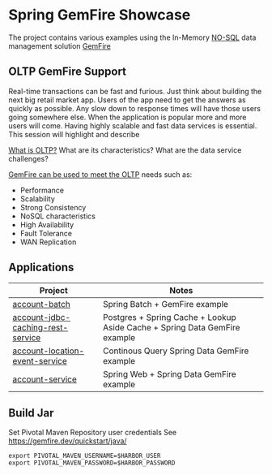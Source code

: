 # Spring GemFire Showcase

The project contains various examples using the In-Memory [NO-SQL](https://en.wikipedia.org/wiki/NoSQL) data management solution [GemFire](https://gemfire.dev/)


## OLTP GemFire Support

Real-time transactions can be fast and furious. Just think about building the next big retail market app.
Users of the app need to get the answers as quickly as possible. Any slow down to response times will have those users going somewhere else.
When the application is popular more and more users will come. Having highly scalable and fast data services is essential.
This session will highlight and describe

[What is OLTP?](https://www.oracle.com/database/what-is-oltp/)
What are its characteristics?
What are the data service challenges?

[GemFire can be used to meet the OLTP](https://www.youtube.com/watch?v=oy_Yq_mf45Y) needs such as:

- Performance
- Scalability
- Strong Consistency
- NoSQL characteristics
- High Availability
- Fault Tolerance
- WAN Replication


## Applications


| Project                                                                               | Notes                                                                      |
|---------------------------------------------------------------------------------------|----------------------------------------------------------------------------|
| [account-batch](applications%2Faccount-batch)                                         | Spring Batch + GemFire example                                             |
| [account-jdbc-caching-rest-service](applications%2Faccount-jdbc-caching-rest-service) | Postgres + Spring Cache + Lookup Aside Cache + Spring Data GemFire example |
| [account-location-event-service](applications%2Faccount-location-event-service)       | Continous Query Spring Data GemFire example                                |
| [account-service](applications%2Faccount-service)                                     | Spring Web + Spring Data GemFire example                                   |

## Build Jar

Set Pivotal Maven Repository user credentials
See https://gemfire.dev/quickstart/java/

```shell
export PIVOTAL_MAVEN_USERNAME=$HARBOR_USER
export PIVOTAL_MAVEN_PASSWORD=$HARBOR_PASSWORD
```
